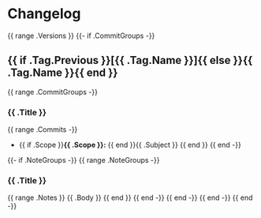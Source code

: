 # Changelog

{{ range .Versions }}
{{- if .CommitGroups -}}
<a name="{{ .Tag.Name }}"></a>
## {{ if .Tag.Previous }}[{{ .Tag.Name }}]{{ else }}{{ .Tag.Name }}{{ end }}
{{ range .CommitGroups -}}
### {{ .Title }}
{{ range .Commits -}}
- {{ if .Scope }}**{{ .Scope }}:** {{ end }}{{ .Subject }}
{{ end }}
{{ end -}}

{{- if .NoteGroups -}}
{{ range .NoteGroups -}}
### {{ .Title }}
{{ range .Notes }}
{{ .Body }}
{{ end }}
{{ end -}}
{{ end -}}
{{ end -}}
{{ end -}}